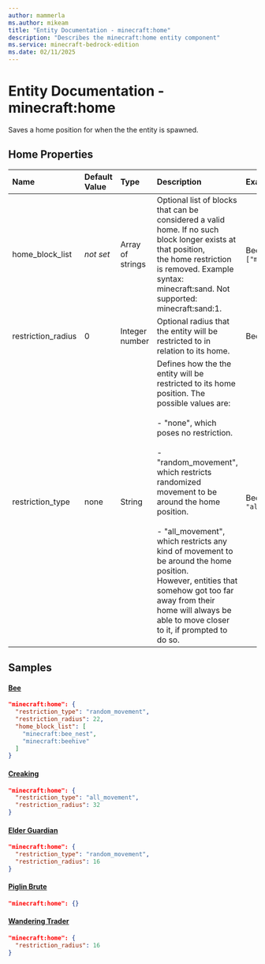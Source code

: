 ```yaml
---
author: mammerla
ms.author: mikeam
title: "Entity Documentation - minecraft:home"
description: "Describes the minecraft:home entity component"
ms.service: minecraft-bedrock-edition
ms.date: 02/11/2025 
---
```


# Entity Documentation - minecraft:home

Saves a home position for when the the entity is spawned.


## Home Properties

|Name       |Default Value |Type |Description |Example Values |
|:----------|:-------------|:----|:-----------|:------------- |
| home_block_list | *not set* | Array of strings | Optional list of blocks that can be considered a valid home. If no such block longer exists at that position, <br>											the home restriction is removed. Example syntax: minecraft:sand. Not supported: minecraft:sand:1. | Bee: `["minecraft:bee_nest","minecraft:beehive"]` | 
| restriction_radius | 0 | Integer number | Optional radius that the entity will be restricted to in relation to its home. | Bee: `22`, Creaking: `32`, Elder Guardian: `16` | 
| restriction_type | none | String | Defines how the the entity will be restricted to its home position. The possible values are: <br>												<br>- "none", which poses no restriction. <br>												<br>- "random_movement", which restricts randomized movement to be around the home position. <br>												<br>- "all_movement", which restricts any kind of movement to be around the home position. <br>													However, entities that somehow got too far away from their home will always be able to move closer to it, if prompted to do so. | Bee: `"random_movement"`, Creaking: `"all_movement"` | 

## Samples

#### [Bee](https://github.com/Mojang/bedrock-samples/tree/preview/behavior_pack/entities/bee.json)


```json
"minecraft:home": {
  "restriction_type": "random_movement",
  "restriction_radius": 22,
  "home_block_list": [
    "minecraft:bee_nest",
    "minecraft:beehive"
  ]
}
```

#### [Creaking](https://github.com/Mojang/bedrock-samples/tree/preview/behavior_pack/entities/creaking.json)


```json
"minecraft:home": {
  "restriction_type": "all_movement",
  "restriction_radius": 32
}
```

#### [Elder Guardian](https://github.com/Mojang/bedrock-samples/tree/preview/behavior_pack/entities/elder_guardian.json)


```json
"minecraft:home": {
  "restriction_type": "random_movement",
  "restriction_radius": 16
}
```

#### [Piglin Brute](https://github.com/Mojang/bedrock-samples/tree/preview/behavior_pack/entities/piglin_brute.json)


```json
"minecraft:home": {}
```

#### [Wandering Trader](https://github.com/Mojang/bedrock-samples/tree/preview/behavior_pack/entities/wandering_trader.json)


```json
"minecraft:home": {
  "restriction_radius": 16
}
```
